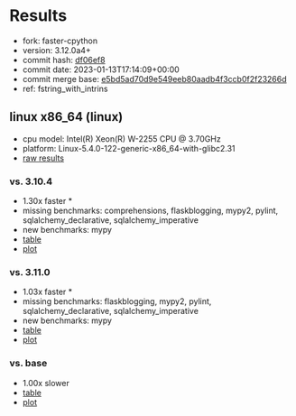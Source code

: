 # Results

- fork: faster-cpython
- version: 3.12.0a4+
- commit hash: [df06ef8](https://github.com/faster%2dcpython/cpython/commit/df06ef8)
- commit date: 2023-01-13T17:14:09+00:00
- commit merge base: [e5bd5ad70d9e549eeb80aadb4f3ccb0f2f23266d](https://github.com/faster%2dcpython/cpython/commit/e5bd5ad70d9e549eeb80aadb4f3ccb0f2f23266d)
- ref: fstring_with_intrins

## linux x86_64 (linux)

- cpu model: Intel(R) Xeon(R) W-2255 CPU @ 3.70GHz
- platform: Linux-5.4.0-122-generic-x86_64-with-glibc2.31
- [raw results](bm-20230113-linux-x86_64-faster%252dcpython-fstring_with_intrins-3.12.0a4%2B-df06ef8.json)

### vs. 3.10.4

- 1.30x faster \*
- missing benchmarks: comprehensions, flaskblogging, mypy2, pylint, sqlalchemy_declarative, sqlalchemy_imperative
- new benchmarks: mypy
- [table](bm-20230113-linux-x86_64-faster%252dcpython-fstring_with_intrins-3.12.0a4%2B-df06ef8-vs-3.10.4.md)
- [plot](bm-20230113-linux-x86_64-faster%252dcpython-fstring_with_intrins-3.12.0a4%2B-df06ef8-vs-3.10.4.png)

### vs. 3.11.0

- 1.03x faster \*
- missing benchmarks: flaskblogging, mypy2, pylint, sqlalchemy_declarative, sqlalchemy_imperative
- new benchmarks: mypy
- [table](bm-20230113-linux-x86_64-faster%252dcpython-fstring_with_intrins-3.12.0a4%2B-df06ef8-vs-3.11.0.md)
- [plot](bm-20230113-linux-x86_64-faster%252dcpython-fstring_with_intrins-3.12.0a4%2B-df06ef8-vs-3.11.0.png)

### vs. base

- 1.00x slower
- [table](bm-20230113-linux-x86_64-faster%252dcpython-fstring_with_intrins-3.12.0a4%2B-df06ef8-vs-base.md)
- [plot](bm-20230113-linux-x86_64-faster%252dcpython-fstring_with_intrins-3.12.0a4%2B-df06ef8-vs-base.png)


